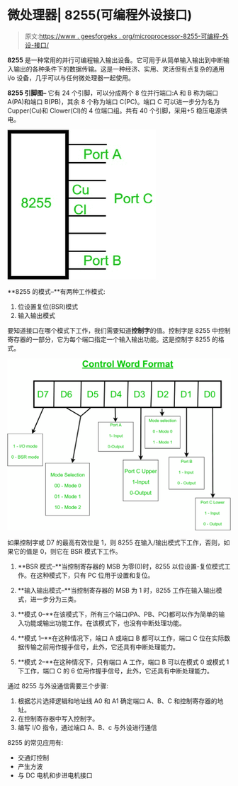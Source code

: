 # 微处理器| 8255(可编程外设接口)

> 原文:[https://www . geesforgeks . org/microprocessor-8255-可编程-外设-接口/](https://www.geeksforgeeks.org/microprocessor-8255-programmable-peripheral-interface/)

**8255** 是一种常用的并行可编程输入输出设备。它可用于从简单输入输出到中断输入输出的各种条件下的数据传输。这是一种经济、实用、灵活但有点复杂的通用 i/o 设备，几乎可以与任何微处理器一起使用。

**8255 引脚图–**
它有 24 个引脚，可以分成两个 8 位并行端口:A 和 B 称为端口 A(PA)和端口 B(PB)，其余 8 个称为端口 C(PC)。端口 C 可以进一步分为名为 Cupper(Cu)和 Clower(Cl)的 4 位端口组。共有 40 个引脚，采用+5 稳压电源供电。

![](img/091a8886dce697ad48cdac299b173eb7.png)

**8255 的模式–**有两种工作模式:

1.  位设置复位(BSR)模式
2.  输入输出模式

要知道接口在哪个模式下工作，我们需要知道**控制字**的值。控制字是 8255 中控制寄存器的一部分，它为每个端口指定一个输入输出功能。这是控制字 8255 的格式。

![](img/7aeda99722f082ac477c1f64becf03b3.png)

如果控制字或 D7 的最高有效位是 1，则 8255 在输入/输出模式下工作，否则，如果它的值是 0，则它在 BSR 模式下工作。

1.  **BSR 模式–**当控制寄存器的 MSB 为零(0)时，8255 以位设置-复位模式工作。在这种模式下，只有 PC 位用于设置和复位。

2.  **输入输出模式–**当控制寄存器的 MSB 为 1 时，8255 工作在输入输出模式，进一步分为三类。

3.  **模式 0–**在该模式下，所有三个端口(PA、PB、PC)都可以作为简单的输入功能或输出功能工作。在该模式下，也没有中断处理功能。

4.  **模式 1–**在这种情况下，端口 A 或端口 B 都可以工作，端口 C 位在实际数据传输之前用作握手信号，此外，它还具有中断处理能力。

5.  **模式 2–**在这种情况下，只有端口 A 工作，端口 B 可以在模式 0 或模式 1 下工作，端口 C 的 6 位用作握手信号，此外，它还具有中断处理能力。

通过 8255 与外设通信需要三个步骤:

1.  根据芯片选择逻辑和地址线 A0 和 A1 确定端口 A、B、C 和控制寄存器的地址。
2.  在控制寄存器中写入控制字。
3.  编写 I/O 指令，通过端口 A、B、c 与外设进行通信

8255 的常见应用有:

*   交通灯控制
*   产生方波
*   与 DC 电机和步进电机接口